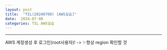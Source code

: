 ```yaml
---
layout: post
title:  "TIL(20240708) [AWS실습]"
date:  2024-07-08
categories: TIL AWS실습
---
```


----------------------------------------------------------------------------

AWS 계정생성 후 로그인(root사용자)! -> ✨항상 region 확인할 것


